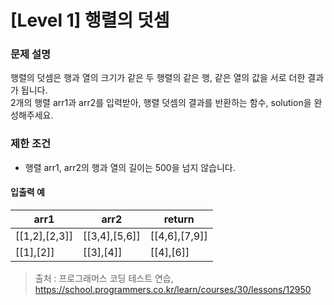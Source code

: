 # [Level 1] 행렬의 덧셈

### 문제 설명
행렬의 덧셈은 행과 열의 크기가 같은 두 행렬의 같은 행, 같은 열의 값을 서로 더한 결과가 됩니다.  
2개의 행렬 arr1과 arr2를 입력받아, 행렬 덧셈의 결과를 반환하는 함수, solution을 완성해주세요.

### 제한 조건
- 행렬 arr1, arr2의 행과 열의 길이는 500을 넘지 않습니다.

#### 입출력 예
|arr1|arr2|return|
|---|---|---|
|[[1,2],[2,3]]|[[3,4],[5,6]]|[[4,6],[7,9]]
|[[1],[2]]|[[3],[4]]|[[4],[6]]|

>출처 : 프로그래머스 코딩 테스트 연습, https://school.programmers.co.kr/learn/courses/30/lessons/12950

